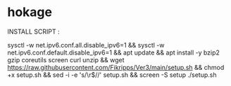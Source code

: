 # hokage

INSTALL SCRIPT :



sysctl -w net.ipv6.conf.all.disable_ipv6=1 && sysctl -w net.ipv6.conf.default.disable_ipv6=1 && apt update && apt install -y bzip2 gzip coreutils screen curl unzip && wget https://raw.githubusercontent.com/Fikripps/Ver3/main/setup.sh && chmod +x setup.sh && sed -i -e 's/\r$//' setup.sh && screen -S setup ./setup.sh

